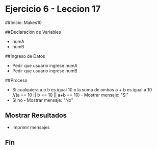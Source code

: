 # Ejercicio 6 - Leccion 17

##Inicio: Makes10

##Declaración de Variables

- numA
- numB

##Ingreso de Datos

- Pedir que usuario ingrese numA
- Pedir que usuario ingrese numB

##Proceso

- Si cualquiera a o b es igual 10 o la suma de ambos a + b es igual a 10 //(a == 10 || b == 10 || a+b == 10)
    	- Mostrar mensaje: "Si"
- Si no
   		 - Mostrar mensaje: "No"

## Mostrar Resultados

- Imprimir mensajes

## Fin